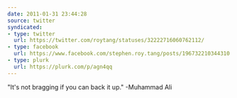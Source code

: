 ```yaml
---
date: 2011-01-31 23:44:28
source: twitter
syndicated:
- type: twitter
  url: https://twitter.com/roytang/statuses/32222716060762112/
- type: facebook
  url: https://www.facebook.com/stephen.roy.tang/posts/196732210344310
- type: plurk
  url: https://plurk.com/p/agn4qq
---
```


‎"It's not bragging if you can back it up." -Muhammad Ali